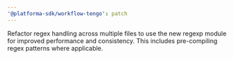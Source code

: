 ```yaml
---
'@platforma-sdk/workflow-tengo': patch
---
```


Refactor regex handling across multiple files to use the new regexp module for improved performance and consistency. This includes pre-compiling regex patterns where applicable.
